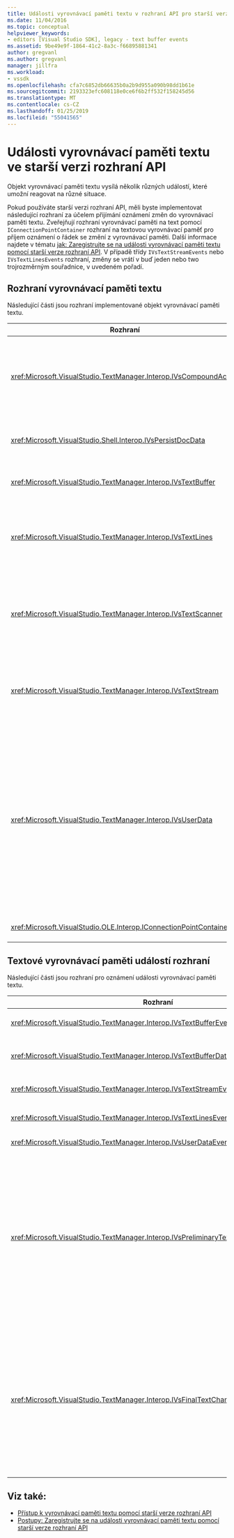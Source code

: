 ```yaml
---
title: Události vyrovnávací paměti textu v rozhraní API pro starší verze | Dokumentace Microsoftu
ms.date: 11/04/2016
ms.topic: conceptual
helpviewer_keywords:
- editors [Visual Studio SDK], legacy - text buffer events
ms.assetid: 9be49e9f-1864-41c2-8a3c-f66895881341
author: gregvanl
ms.author: gregvanl
manager: jillfra
ms.workload:
- vssdk
ms.openlocfilehash: cfa7c6852db66635b0a2b9d955a090b98dd1b61e
ms.sourcegitcommit: 2193323efc608118e0ce6f6b2ff532f158245d56
ms.translationtype: MT
ms.contentlocale: cs-CZ
ms.lasthandoff: 01/25/2019
ms.locfileid: "55041565"
---
```

# <a name="text-buffer-events-in-the-legacy-api"></a>Události vyrovnávací paměti textu ve starší verzi rozhraní API
Objekt vyrovnávací paměti textu vysílá několik různých událostí, které umožní reagovat na různé situace.  
  
 Pokud používáte starší verzi rozhraní API, měli byste implementovat následující rozhraní za účelem přijímání oznámení změn do vyrovnávací paměti textu. Zveřejňují rozhraní vyrovnávací paměti na text pomocí `IConnectionPointContainer` rozhraní na textovou vyrovnávací paměť pro příjem oznámení o řádek se změní z vyrovnávací paměti. Další informace najdete v tématu [jak: Zaregistrujte se na události vyrovnávací paměti textu pomocí starší verze rozhraní API](../extensibility/how-to-register-for-text-buffer-events-with-the-legacy-api.md). V případě třídy `IVsTextStreamEvents` nebo `IVsTextLinesEvents` rozhraní, změny se vrátí v buď jeden nebo two trojrozměrným souřadnice, v uvedeném pořadí.  
  
## <a name="text-buffer-interfaces"></a>Rozhraní vyrovnávací paměti textu  
 Následující části jsou rozhraní implementované objekt vyrovnávací paměti textu.  
  
|Rozhraní|Popis|  
|---------------|-----------------|  
|<xref:Microsoft.VisualStudio.TextManager.Interop.IVsCompoundAction>|Povolí vytváření složených akce (to znamená, akce, které jsou seskupeny do jednoho zpět/znovu jednotka).|  
|<xref:Microsoft.VisualStudio.Shell.Interop.IVsPersistDocData>|Povolí trvalost dat dokumentu spravuje vyrovnávací paměti textu.|  
|<xref:Microsoft.VisualStudio.TextManager.Interop.IVsTextBuffer>|Poskytuje základní služby; používá mnoho klientů.|  
|<xref:Microsoft.VisualStudio.TextManager.Interop.IVsTextLines>|Umožňuje číst a zapisovat možnosti použití dvojrozměrné souřadnice. Dědí z `IVsTextBuffer`.|  
|<xref:Microsoft.VisualStudio.TextManager.Interop.IVsTextScanner>|Poskytuje možnost rychlého, orientovaný na stream, sekvenční přístup k textu ve vyrovnávací paměti.|  
|<xref:Microsoft.VisualStudio.TextManager.Interop.IVsTextStream>|Umožňuje číst a zapisovat možnosti pomocí souřadnic jednorozměrné. Dědí z `IVsTextBuffer`.|  
|<xref:Microsoft.VisualStudio.TextManager.Interop.IVsUserData>|Poskytuje přístup k obecnou kolekci vlastností. Nejdůležitější vlastnost je název nebo moniker vyrovnávací paměti. Náhodná data můžete ukládat do vyrovnávací paměti s tímto rozhraním vytvořením identifikátor GUID a jeho použití jako klíč.|  
|<xref:Microsoft.VisualStudio.OLE.Interop.IConnectionPointContainer>|Podporuje spojovací body události.|  
  
## <a name="text-buffer-event-interfaces"></a>Textové vyrovnávací paměti událostí rozhraní  
 Následující části jsou rozhraní pro oznámení události vyrovnávací paměti textu.  
  
|Rozhraní|Popis|  
|---------------|-----------------|  
|<xref:Microsoft.VisualStudio.TextManager.Interop.IVsTextBufferEvents>|Klienti upozorní, když se nová jazyková služba je spojen s textovou vyrovnávací paměť.|  
|<xref:Microsoft.VisualStudio.TextManager.Interop.IVsTextBufferDataEvents>|Oznamuje klientům při inicializaci textové vyrovnávací paměti a při změně dat v textové vyrovnávací paměti.|  
|<xref:Microsoft.VisualStudio.TextManager.Interop.IVsTextStreamEvents>|Oznamuje klientům změny základní jednorozměrný souřadnice vyrovnávací paměti textu.|  
|<xref:Microsoft.VisualStudio.TextManager.Interop.IVsTextLinesEvents>|Oznamuje klientům změny základní vyrovnávací paměti textu v dvojrozměrné souřadnice.|  
|<xref:Microsoft.VisualStudio.TextManager.Interop.IVsUserDataEvents>|Oznamuje klientům změny k uživatelským datům.|  
|<xref:Microsoft.VisualStudio.TextManager.Interop.IVsPreliminaryTextChangeCommitEvents>|Oznamuje klientům poslední potvrzení gesta pro aktivaci události a poskytuje řadu změněného textu. `IVsPreliminaryTextChangeCommitEvents` Rozhraní není aktivováno v reakci na vrácení zpět nebo opakování příkazů. Události aktivovaly jenom u vyrovnávacích pamětí, které mají správce akcí zpět. `IVsPreliminaryTextChangeCommitEvents` je aktivována před další události, jako je například přehlednou výpis, pokud chcete mít jistotu, že další události nemění text předtím, než se změny potvrdí. Vaše VSPackage musí monitorování buď `IVsPreliminaryTextChangeCommitEvents` rozhraní nebo `IVsFinalTextChangeCommitEvents` rozhraní, ale ne obojí.|  
|<xref:Microsoft.VisualStudio.TextManager.Interop.IVsFinalTextChangeCommitEvents>|Oznamuje klientům poslední potvrzení gesta pro aktivaci události a poskytuje řadu změněného textu. `IVsFinalTextChangeCommitEvents` Rozhraní není aktivováno v reakci na vrácení zpět nebo opakování příkazů. Události aktivovaly jenom u vyrovnávacích pamětí, které mají správce akcí zpět. `IVsFinalTextChangeCommitEvents` je určen pro použití pouze jazykové služby nebo jiné objekty, které mají plnou kontrolu nad úpravy. Vaše VSPackage musí monitorování buď `IVsPreliminaryTextChangeCommitEvents` rozhraní nebo `IVsFinalTextChangeCommitEvents` rozhraní, ale ne obojí.|  
  
## <a name="see-also"></a>Viz také:

- [Přístup k vyrovnávací paměti textu pomocí starší verze rozhraní API](../extensibility/accessing-the-text-buffer-by-using-the-legacy-api.md)
- [Postupy: Zaregistrujte se na události vyrovnávací paměti textu pomocí starší verze rozhraní API](../extensibility/how-to-register-for-text-buffer-events-with-the-legacy-api.md)